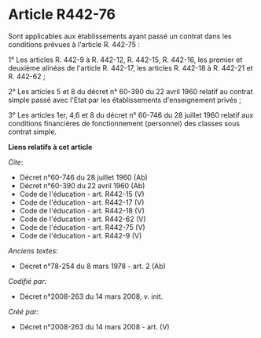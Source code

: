 # Article R442-76

Sont applicables aux établissements ayant passé un contrat dans les conditions prévues à l'article R. 442-75 : 

1° Les articles R. 442-9 à R. 442-12, R. 442-15, R. 442-16, les premier et deuxième alinéas de l'article R. 442-17, les
articles R. 442-18 à R. 442-21 et R. 442-62 ; 

2° Les articles 5 et 8 du décret n° 60-390 du 22 avril 1960 relatif au contrat simple passé avec l'Etat par les
établissements d'enseignement privés ; 

3° Les articles 1er, 4,6 et 8 du décret n° 60-746 du 28 juillet 1960 relatif aux conditions financières de fonctionnement
(personnel) des classes sous contrat simple.

**Liens relatifs à cet article**

_Cite_:

  - Décret n°60-746 du 28 juillet 1960 (Ab)
  - Décret n°60-390 du 22 avril 1960 (Ab)
  - Code de l'éducation - art. R442-15 (V)
  - Code de l'éducation - art. R442-17 (V)
  - Code de l'éducation - art. R442-18 (V)
  - Code de l'éducation - art. R442-62 (V)
  - Code de l'éducation - art. R442-75 (V)
  - Code de l'éducation - art. R442-9 (V)

_Anciens textes_:

  - Décret n°78-254 du 8 mars 1978 - art. 2 (Ab)

_Codifié par_:

  - Décret n°2008-263 du 14 mars 2008, v. init.

_Créé par_:

  - Décret n°2008-263 du 14 mars 2008 - art. (V)
